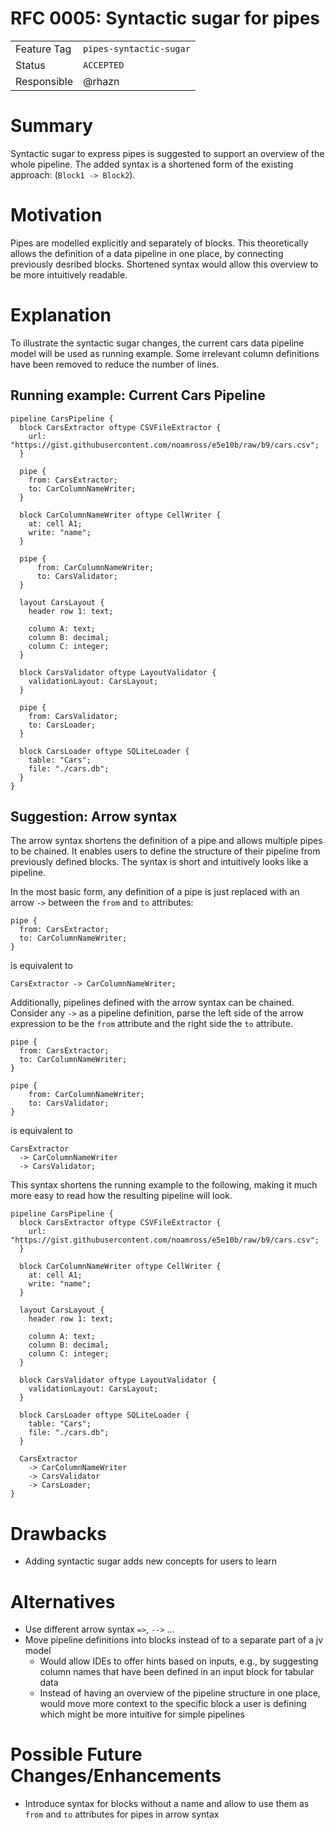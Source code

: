 # RFC 0005: Syntactic sugar for pipes

|             |                         |
| ----------- | ----------------------- |
| Feature Tag | `pipes-syntactic-sugar` |
| Status      | `ACCEPTED`              |
| Responsible | @rhazn                  |

# Summary
Syntactic sugar to express pipes is suggested to support an overview of the whole pipeline. The added syntax is a shortened form of the existing approach: (`Block1 -> Block2`).


# Motivation
Pipes are modelled explicitly and separately of blocks. This theoretically allows the definition of a data pipeline in one place, by connecting previously desribed blocks. Shortened syntax would allow this overview to be more intuitively readable.

# Explanation
To illustrate the syntactic sugar changes, the current cars data pipeline model will be used as running example. Some irrelevant column definitions have been removed to reduce the number of lines.

## Running example: Current Cars Pipeline
```jayvee
pipeline CarsPipeline {
  block CarsExtractor oftype CSVFileExtractor {
    url: "https://gist.githubusercontent.com/noamross/e5e10b/raw/b9/cars.csv";
  }

  pipe {
    from: CarsExtractor;
    to: CarColumnNameWriter;
  }

  block CarColumnNameWriter oftype CellWriter {
    at: cell A1;
    write: "name";
  }

  pipe {
      from: CarColumnNameWriter;
      to: CarsValidator;
  }

  layout CarsLayout {
    header row 1: text;

    column A: text;
    column B: decimal;
    column C: integer;
  }

  block CarsValidator oftype LayoutValidator {
    validationLayout: CarsLayout;
  }

  pipe {
    from: CarsValidator;
    to: CarsLoader;
  }

  block CarsLoader oftype SQLiteLoader {
    table: "Cars";
    file: "./cars.db";
  }
}
```

## Suggestion: Arrow syntax
The arrow syntax shortens the definition of a pipe and allows multiple pipes to be chained. It enables users to define the structure of their pipeline from previously defined blocks. The syntax is short and intuitively looks like a pipeline.

In the most basic form, any definition of a pipe is just replaced with an arrow `->` between the `from` and `to` attributes:

```jayvee
pipe {
  from: CarsExtractor;
  to: CarColumnNameWriter;
}
```

is equivalent to

```jayvee
CarsExtractor -> CarColumnNameWriter;
```

Additionally, pipelines defined with the arrow syntax can be chained. Consider any `->` as a pipeline definition, parse the left side of the arrow expression to be the `from` attribute and the right side the `to` attribute.

```jayvee
pipe {
  from: CarsExtractor;
  to: CarColumnNameWriter;
}

pipe {
    from: CarColumnNameWriter;
    to: CarsValidator;
}
```

is equivalent to

```jayvee
CarsExtractor
  -> CarColumnNameWriter
  -> CarsValidator;
```

This syntax shortens the running example to the following, making it much more easy to read how the resulting pipeline will look.

```jayvee
pipeline CarsPipeline {
  block CarsExtractor oftype CSVFileExtractor {
    url: "https://gist.githubusercontent.com/noamross/e5e10b/raw/b9/cars.csv";
  }
  
  block CarColumnNameWriter oftype CellWriter {
    at: cell A1;
    write: "name";
  }

  layout CarsLayout {
    header row 1: text;

    column A: text;
    column B: decimal;
    column C: integer;
  }

  block CarsValidator oftype LayoutValidator {
    validationLayout: CarsLayout;
  }

  block CarsLoader oftype SQLiteLoader {
    table: "Cars";
    file: "./cars.db";
  }

  CarsExtractor
    -> CarColumnNameWriter
    -> CarsValidator
    -> CarsLoader;
}
```

# Drawbacks
- Adding syntactic sugar adds new concepts for users to learn

# Alternatives
- Use different arrow syntax `=>`, `-->` ...
- Move pipeline definitions into blocks instead of to a separate part of a jv model
  - Would allow IDEs to offer hints based on inputs, e.g., by suggesting column names that have been defined in an input block for tabular data
  - Instead of having an overview of the pipeline structure in one place, would move more context to the specific block a user is defining which might be more intuitive for simple pipelines

# Possible Future Changes/Enhancements
- Introduce syntax for blocks without a name and allow to use them as `from` and `to` attributes for pipes in arrow syntax